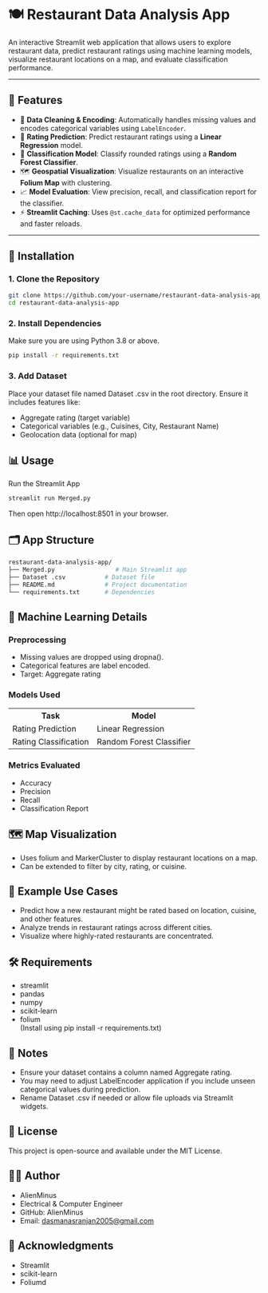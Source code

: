 # 🍽️ Restaurant Data Analysis App

An interactive Streamlit web application that allows users to explore restaurant data, predict restaurant ratings using machine learning models, visualize restaurant locations on a map, and evaluate classification performance.

---

## 📌 Features

- 🧹 **Data Cleaning & Encoding**: Automatically handles missing values and encodes categorical variables using `LabelEncoder`.
- 🔮 **Rating Prediction**: Predict restaurant ratings using a **Linear Regression** model.
- 🧠 **Classification Model**: Classify rounded ratings using a **Random Forest Classifier**.
- 🗺️ **Geospatial Visualization**: Visualize restaurants on an interactive **Folium Map** with clustering.
- 📈 **Model Evaluation**: View precision, recall, and classification report for the classifier.
- ⚡ **Streamlit Caching**: Uses `@st.cache_data` for optimized performance and faster reloads.

---

## 🚀 Installation

### 1. Clone the Repository

```bash
git clone https://github.com/your-username/restaurant-data-analysis-app.git
cd restaurant-data-analysis-app
```

### 2. Install Dependencies
Make sure you are using Python 3.8 or above.

```bash
pip install -r requirements.txt
```

### 3. Add Dataset
Place your dataset file named Dataset .csv in the root directory. Ensure it includes features like:
- Aggregate rating (target variable)
- Categorical variables (e.g., Cuisines, City, Restaurant Name)
- Geolocation data (optional for map)

## 📊 Usage
Run the Streamlit App
```bash
streamlit run Merged.py
```
Then open http://localhost:8501 in your browser.

## 🗂️ App Structure
```bash
restaurant-data-analysis-app/
├── Merged.py                 # Main Streamlit app
├── Dataset .csv           # Dataset file
├── README.md              # Project documentation
└── requirements.txt       # Dependencies
```

## 🧠 Machine Learning Details
### Preprocessing
- Missing values are dropped using dropna().
- Categorical features are label encoded.
- Target: Aggregate rating

### Models Used
<table>
<tr>
<th>Task</th>
<th>Model</th>
</tr>
<tr>
<td>Rating Prediction</td>
<td>Linear Regression</td>
</tr>
<tr>
<td>Rating Classification</td>
<td>Random Forest Classifier</td>
</tr>
</table>
	
### Metrics Evaluated
- Accuracy
- Precision
- Recall
- Classification Report

## 🗺️ Map Visualization
- Uses folium and MarkerCluster to display restaurant locations on a map.
- Can be extended to filter by city, rating, or cuisine.

## 🧪 Example Use Cases
- Predict how a new restaurant might be rated based on location, cuisine, and other features.
- Analyze trends in restaurant ratings across different cities.
- Visualize where highly-rated restaurants are concentrated.

## 🛠️ Requirements
- streamlit
- pandas
- numpy
- scikit-learn
- folium
<br/> (Install using pip install -r requirements.txt)

## 📌 Notes
- Ensure your dataset contains a column named Aggregate rating.
- You may need to adjust LabelEncoder application if you include unseen categorical values during prediction.
- Rename Dataset .csv if needed or allow file uploads via Streamlit widgets.

## 📄 License
This project is open-source and available under the MIT License.

## 👨‍💻 Author
- AlienMinus
- Electrical & Computer Engineer
- GitHub: AlienMinus
- Email: dasmanasranjan2005@gmail.com

## 🌟 Acknowledgments
- Streamlit
- scikit-learn
- Foliumd




